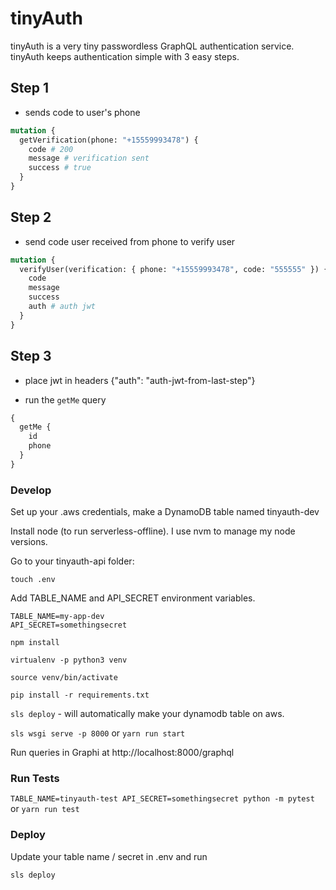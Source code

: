 # tinyAuth

tinyAuth is a very tiny passwordless GraphQL authentication service. tinyAuth keeps authentication simple with 3 easy steps.

## Step 1

- sends code to user's phone

```graphql
mutation {
  getVerification(phone: "+15559993478") {
    code # 200
    message # verification sent
    success # true
  }
}
```

## Step 2

- send code user received from phone to verify user

```graphql
mutation {
  verifyUser(verification: { phone: "+15559993478", code: "555555" }) {
    code
    message
    success
    auth # auth jwt
  }
}
```

## Step 3

- place jwt in headers {"auth": "auth-jwt-from-last-step"}

- run the `getMe` query

```graphql
{
  getMe {
    id
    phone
  }
}
```

### Develop

Set up your .aws credentials, make a DynamoDB table named tinyauth-dev

Install node (to run serverless-offline). I use nvm to manage my node versions.

Go to your tinyauth-api folder:

`touch .env`

Add TABLE_NAME and API_SECRET environment variables.

```console
TABLE_NAME=my-app-dev
API_SECRET=somethingsecret
```

`npm install`

`virtualenv -p python3 venv`

`source venv/bin/activate`

`pip install -r requirements.txt`

`sls deploy` - will automatically make your dynamodb table on aws.

`sls wsgi serve -p 8000` or `yarn run start`

Run queries in Graphi at http://localhost:8000/graphql

### Run Tests

`TABLE_NAME=tinyauth-test API_SECRET=somethingsecret python -m pytest` or `yarn run test`

### Deploy

Update your table name / secret in .env and run

```console
sls deploy
```
